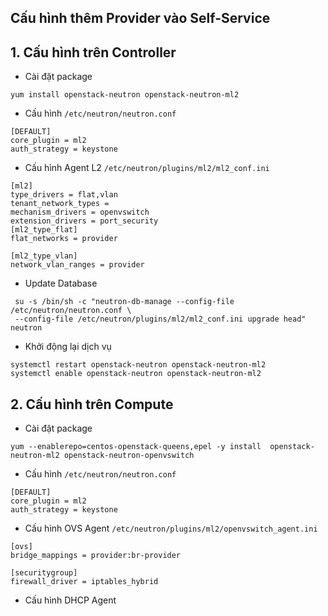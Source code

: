 

## Cấu hình thêm Provider vào Self-Service

## 1. Cấu hình trên Controller

- Cài đặt package
```
yum install openstack-neutron openstack-neutron-ml2 

```

- Cấu hình `/etc/neutron/neutron.conf`
```
[DEFAULT]
core_plugin = ml2
auth_strategy = keystone
```

- Cấu hình Agent L2 `/etc/neutron/plugins/ml2/ml2_conf.ini`
```
[ml2]
type_drivers = flat,vlan
tenant_network_types =
mechanism_drivers = openvswitch
extension_drivers = port_security
[ml2_type_flat]
flat_networks = provider

[ml2_type_vlan]
network_vlan_ranges = provider
```

- Update Database
```
 su -s /bin/sh -c "neutron-db-manage --config-file /etc/neutron/neutron.conf \
 --config-file /etc/neutron/plugins/ml2/ml2_conf.ini upgrade head" neutron
```

- Khởi động lại dịch vụ
```
systemctl restart openstack-neutron openstack-neutron-ml2 
systemctl enable openstack-neutron openstack-neutron-ml2 
```


## 2. Cấu hình trên Compute

- Cài đặt package
```
yum --enablerepo=centos-openstack-queens,epel -y install  openstack-neutron-ml2 openstack-neutron-openvswitch

```



- Cấu hình `/etc/neutron/neutron.conf`

```
[DEFAULT]
core_plugin = ml2
auth_strategy = keystone
```


- Cấu hình OVS Agent `/etc/neutron/plugins/ml2/openvswitch_agent.ini`
```
[ovs]
bridge_mappings = provider:br-provider

[securitygroup]
firewall_driver = iptables_hybrid
```

- Cấu hình DHCP Agent
```

```
